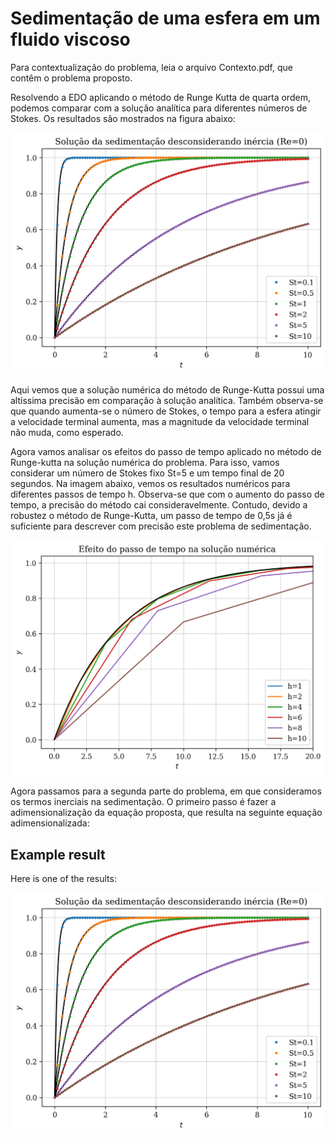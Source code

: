 # Sedimentação de uma esfera em um fluido viscoso

Para contextualização do problema, leia o arquivo Contexto.pdf, que contêm o problema proposto.

Resolvendo a EDO aplicando o método de Runge Kutta de quarta ordem, podemos comparar com a solução analítica para diferentes números de Stokes. Os resultados são mostrados na figura abaixo:

![Plot](images/plot1.png)

Aqui vemos que a solução numérica do método de Runge-Kutta possui uma altíssima precisão em comparação à solução analítica. Também observa-se que quando aumenta-se o número de Stokes, o tempo para a esfera atingir a velocidade terminal aumenta, mas a magnitude da velocidade terminal não muda, como esperado. 

Agora vamos analisar os efeitos do passo de tempo aplicado no método de Runge-kutta na solução numérica do problema. Para isso, vamos considerar um número de Stokes fixo St=5 e um tempo final de 20 segundos. Na imagem abaixo, vemos os resultados numéricos para diferentes passos de tempo h. Observa-se que com o aumento do passo de tempo, a precisão do método cai consideravelmente. Contudo, devido a robustez o método de Runge-Kutta, um passo de tempo de 0,5s já é suficiente para descrever com precisão este problema de sedimentação. 

![Plot](images/plot2.png)

Agora passamos para a segunda parte do problema, em que consideramos os termos inerciais na sedimentação. O primeiro passo é fazer a adimensionalização da equação proposta, que resulta na seguinte equação adimensionalizada: 



## Example result
Here is one of the results:

![Plot](images/plot1.png)
